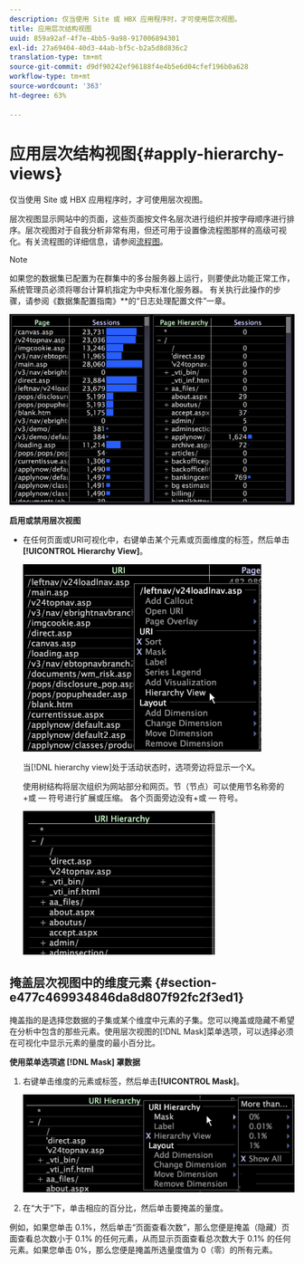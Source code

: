 ```yaml
---
description: 仅当使用 Site 或 HBX 应用程序时，才可使用层次视图。
title: 应用层次结构视图
uuid: 859a92af-4f7e-4bb5-9a98-917006894301
exl-id: 27a69404-40d3-44ab-bf5c-b2a5d8d836c2
translation-type: tm+mt
source-git-commit: d9df90242ef96188f4e4b5e6d04cfef196b0a628
workflow-type: tm+mt
source-wordcount: '363'
ht-degree: 63%

---
```


# 应用层次结构视图{#apply-hierarchy-views}

仅当使用 Site 或 HBX 应用程序时，才可使用层次视图。

层次视图显示网站中的页面，这些页面按文件名层次进行组织并按字母顺序进行排序。层次视图对于自我分析非常有用，但还可用于设置像流程图那样的高级可视化。有关流程图的详细信息，请参阅[流程图](../../../../home/c-get-started/c-analysis-vis/c-proc-maps/c-proc-maps.md#concept-880aee224404429785b733a4e80d275e)。

>[!NOTE]
>
>如果您的数据集已配置为在群集中的多台服务器上运行，则要使此功能正常工作，系统管理员必须将哪台计算机指定为中央标准化服务器。 有关执行此操作的步骤，请参阅《数据集配置指南》**&#x200B;的“日志处理配置文件”一章。

![](assets/vis_Table_CompareHierarchy.png)

**启用或禁用层次视图**

* 在任何页面或URI可视化中，右键单击某个元素或页面维度的标签，然后单击&#x200B;**[!UICONTROL Hierarchy View]**。

   ![](assets/mnu_Table_HierarchyView.png)

   当[!DNL hierarchy view]处于活动状态时，选项旁边将显示一个X。

   使用树结构将层次组织为网站部分和网页。节（节点）可以使用节名称旁的+或 — 符号进行扩展或压缩。 各个页面旁边没有+或 — 符号。

   ![](assets/vis_Table_HierarchyView_Expanded.png)

## 掩盖层次视图中的维度元素 {#section-e477c469934846da8d807f92fc2f3ed1}

掩盖指的是选择您数据的子集或某个维度中元素的子集。您可以掩盖或隐藏不希望在分析中包含的那些元素。使用层次视图的[!DNL Mask]菜单选项，可以选择必须在可视化中显示元素的量度的最小百分比。

**使用菜单选项遮 [!DNL Mask] 罩数据**

1. 右键单击维度的元素或标签，然后单击&#x200B;**[!UICONTROL Mask]**。

   ![](assets/mnu_Table_HierarchyView_Masking.png)

1. 在“大于”下，单击相应的百分比，然后单击要掩盖的量度。

例如，如果您单击 0.1%，然后单击“页面查看次数”，那么您便是掩盖（隐藏）页面查看总次数小于 0.1% 的任何元素，从而显示页面查看总次数大于 0.1% 的任何元素。如果您单击 0%，那么您便是掩盖所选量度值为 0（零）的所有元素。
